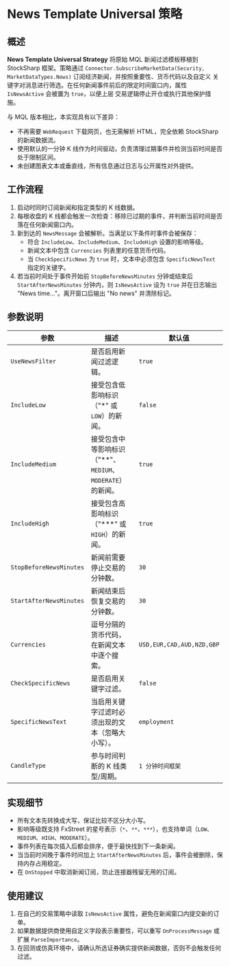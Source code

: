 # News Template Universal 策略

## 概述
**News Template Universal Strategy** 将原始 MQL 新闻过滤模板移植到 StockSharp 框架。策略通过
`Connector.SubscribeMarketData(Security, MarketDataTypes.News)` 订阅经济新闻，并按照重要性、货币代码以及自定义
关键字对消息进行筛选。在任何新闻事件前后的限定时间窗口内，属性 `IsNewsActive` 会被置为 `true`，以便上层
交易逻辑停止开仓或执行其他保护措施。

与 MQL 版本相比，本实现具有以下差异：

* 不再需要 `WebRequest` 下载网页，也无需解析 HTML，完全依赖 StockSharp 的新闻数据流。
* 使用默认的一分钟 K 线作为时间驱动，负责清理过期事件并检测当前时间是否处于限制区间。
* 未创建图表文本或垂直线，所有信息通过日志与公开属性对外提供。

## 工作流程
1. 启动时同时订阅新闻和指定类型的 K 线数据。
2. 每根收盘的 K 线都会触发一次检查：移除已过期的事件，并判断当前时间是否落在任何新闻窗口内。
3. 新到达的 `NewsMessage` 会被解析。当满足以下条件时事件会被保存：
   * 符合 `IncludeLow`、`IncludeMedium`、`IncludeHigh` 设置的影响等级。
   * 新闻文本中包含 `Currencies` 列表里的任意货币代码。
   * 当 `CheckSpecificNews` 为 `true` 时，文本中必须包含 `SpecificNewsText` 指定的关键字。
4. 若当前时间处于事件开始前 `StopBeforeNewsMinutes` 分钟或结束后 `StartAfterNewsMinutes` 分钟内，则
   `IsNewsActive` 设为 `true` 并在日志输出 "News time..."。离开窗口后输出 "No news" 并清除标记。

## 参数说明
| 参数 | 描述 | 默认值 |
|------|------|--------|
| `UseNewsFilter` | 是否启用新闻过滤逻辑。 | `true` |
| `IncludeLow` | 接受包含低影响标识（"*" 或 `LOW`）的新闻。 | `false` |
| `IncludeMedium` | 接受包含中等影响标识（"**"、`MEDIUM`、`MODERATE`）的新闻。 | `true` |
| `IncludeHigh` | 接受包含高影响标识（"***" 或 `HIGH`）的新闻。 | `true` |
| `StopBeforeNewsMinutes` | 新闻前需要停止交易的分钟数。 | `30` |
| `StartAfterNewsMinutes` | 新闻结束后恢复交易的分钟数。 | `30` |
| `Currencies` | 逗号分隔的货币代码，在新闻文本中逐个搜索。 | `USD,EUR,CAD,AUD,NZD,GBP` |
| `CheckSpecificNews` | 是否启用关键字过滤。 | `false` |
| `SpecificNewsText` | 当启用关键字过滤时必须出现的文本（忽略大小写）。 | `employment` |
| `CandleType` | 参与时间判断的 K 线类型/周期。 | `1 分钟时间框架` |

## 实现细节
* 所有文本先转换成大写，保证比较不区分大小写。
* 影响等级既支持 FxStreet 的星号表示（`*`、`**`、`***`），也支持单词（`LOW`、`MEDIUM`、`HIGH`、`MODERATE`）。
* 事件列表在每次插入后都会排序，便于最快找到下一条新闻。
* 当当前时间晚于事件时间加上 `StartAfterNewsMinutes` 后，事件会被删除，保持内存占用稳定。
* 在 `OnStopped` 中取消新闻订阅，防止连接器残留无用的订阅。

## 使用建议
1. 在自己的交易策略中读取 `IsNewsActive` 属性，避免在新闻窗口内提交新的订单。
2. 如果数据提供商使用自定义字段表示重要性，可以重写 `OnProcessMessage` 或扩展 `ParseImportance`。
3. 在回测或仿真环境中，请确认所选证券确实提供新闻数据，否则不会触发任何过滤。

